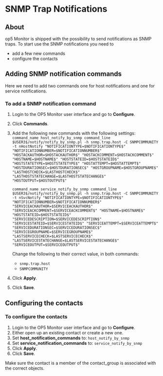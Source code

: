 # SNMP Trap Notifications

## About

op5 Monitor is shipped with the possibility to send notifications as SNMP traps. To start use the SNMP notifications you need to

- add a few new commands
- configure the contacts

## Adding SNMP notification commands

Here we need to add two commands one for host notifications and one for service notifications.

### To add a SNMP notification command

1. Login to the OP5 Monitor user interface and go to **Configure**.
2. Click **Commands**.
3. Add the following new commands with the following settings:
    `command_name host_notify_by_snmp command_line $USER3$/notify/notify_by_snmp.pl -h snmp.trap.host -C SNMPCOMMUNITY  -t nHostNotify "NOTIFICATIONTYPE=$NOTIFICATIONTYPE$"  "NOTIFICATIONNUMBER=$NOTIFICATIONNUMBER$"  "HOSTACKAUTHOR=$HOSTACKAUTHOR$" "HOSTACKCOMMENT=$HOSTACKCOMMENT$"  "HOSTNAME=$HOSTNAME$" "HOSTSTATEID=$HOSTSTATEID$"  "HOSTSTATETYPE=$HOSTSTATETYPE$" "HOSTATTEMPT=$HOSTATTEMPT$"  "HOSTDURATIONSEC=$HOSTDURATIONSEC$" "HOSTGROUPNAME=$HOSTGROUPNAME$"  "LASTHOSTCHECK=$LASTHOSTCHECK$"  "LASTHOSTSTATECHANGE=$LASTHOSTSTATECHANGE$" "HOSTOUTPUT=$HOSTOUTPUT$" `
 
    `command_name service_notify_by_snmp command_line $USER3$/notify/notify_by_snmp.pl -h snmp.trap.host -C SNMPCOMMUNITY  -t nSvcNotify "NOTIFICATIONTYPE=$NOTIFICATIONTYPE$"  "NOTIFICATIONNUMBER=$NOTIFICATIONNUMBER$"  "SERVICEACKAUTHOR=$SERVICEACKAUTHOR$"  "SERVICEACKCOMMENT=$SERVICEACKCOMMENT$" "HOSTNAME=$HOSTNAME$"  "HOSTSTATEID=$HOSTSTATEID$" "SERVICEDESCRIPTION=$SERVICEDESCRIPTION$"  "SERVICESTATEID=$SERVICESTATEID$" "SERVICEATTEMPT=$SERVICEATTEMPT$"  "SERVICEDURATIONSEC=$SERVICEDURATIONSEC$"  "SERVICEGROUPNAME=$SERVICEGROUPNAME$"  "LASTSERVICECHECK=$LASTSERVICECHECK$"  "LASTSERVICESTATECHANGE=$LASTSERVICESTATECHANGE$"  "SERVICEOUTPUT=$SERVICEOUTPUT$"`

    Change the following to their correct value, in both commands:
   
    - `snmp.trap.host`
    - `SNMPCOMMUNITY`

4. Click **Apply**.
5. Click **Save**.

## Configuring the contacts

### To configure the contacts

1. Login to the OP5 Monitor user interface and go to **Configure**.
2. Either open up an existing contact or create a new one.
3. Set **host\_notification\_commands** to: `host_notify_by_snmp`
4. Set **service\_notification\_commands** to: `service_notify_by_snmp`
5. Click **Apply**.
6. Click **Save**.

Make sure the contact is a member of the contact\_group is associated with the correct objects.

